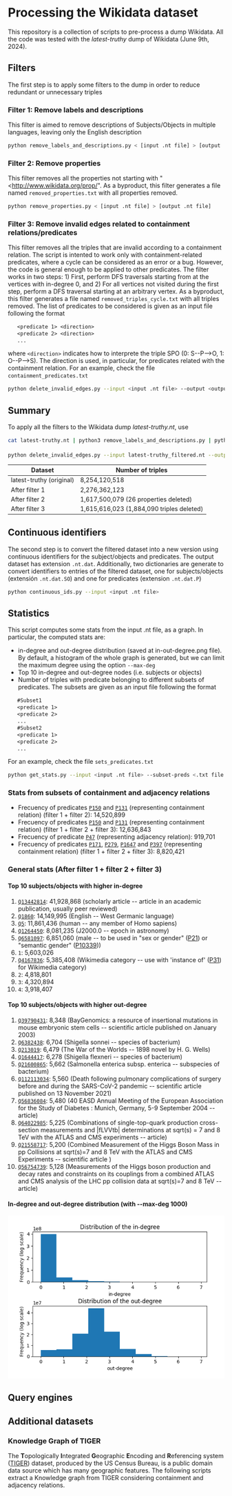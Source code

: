 # Processing the Wikidata dataset
This repository is a collection of scripts to pre-process a dump Wikidata. All
the code was tested with the *latest-truthy* dump of Wikidata (June 9th, 2024).

## Filters
The first step is to apply some filters to the dump in order to reduce redundant
or unnecessary triples

### Filter 1: Remove labels and descriptions
This filter is aimed to remove descriptions of Subjects/Objects in multiple
languages, leaving only the English description

```sh
python remove_labels_and_descriptions.py < [input .nt file] > [output .nt file]
```


### Filter 2: Remove properties
This filter removes all the properties not starting with
"<http://www.wikidata.org/prop/". As a byproduct, this filter generates a file
named `removed_properties.txt` with all  properties removed.

```sh
python remove_properties.py < [input .nt file] > [output .nt file]
```

### Filter 3: Remove invalid edges related to containment relations/predicates
This filter removes all the triples that are invalid according to a containment relation. The script is intented to work only with
containment-related predicates, where a cycle can be considered as an error or a bug. However, the code is general enough
to be applied to other predicates. The filter works in two steps: 1) First, perform DFS traversals starting from at the vertices with in-degree 0, and 2) For all vertices not visited during the first step, perform a DFS traversal starting at an arbitrary vertex. As a byproduct, this filter generates a file named `removed_triples_cycle.txt` with all triples removed.
The list of predicates to be considered is given as an input file following the format
```
   <predicate 1> <direction>
   <predicate 2> <direction>
   ...
 ```
where `<direction>` indicates how to interprete the triple SPO (0: S--P-->O, 1: O--P-->S). The direction is used, in particular, for predicates related with
the containment relation. For an example, check the file `containment_predicates.txt`

```sh
python delete_invalid_edges.py --input <input .nt file> --output <output .nt file> --subset-preds <.txt file with the subset of predicates>
```
## Summary
To apply all the filters to the Wikidata dump *latest-truthy.nt*, use

```sh
cat latest-truthy.nt | python3 remove_labels_and_descriptions.py | python3 remove_properties.py > latest-truthy_filtered.nt

python delete_invalid_edges.py --input latest-truthy_filtered.nt --output latest-truthy_filtered_nocycles.nt --subset-preds cycle_predicates.txt
```

| Dataset                   | Number of triples  |
| ------------------------- | ------------------ |
| latest-truthy (original)  | 8,254,120,518      |
| After filter 1            | 2,276,362,123      |
| After filter 2            | 1,617,500,079 (26 properties deleted)      |
| After filter 3            | 1,615,616,023 (1,884,090 triples deleted)      |

## Continuous identifiers 
The second step is to convert the filtered dataset into a new version using
continuous identifiers for the subject/objects and predicates. The output
dataset has extension `.nt.dat`. Additionally, two dictionaries are generate to convert identifiers to entries of
the filtered dataset, one for subjects/objects (extensión `.nt.dat.SO`) and one
for predicates (extension `.nt.dat.P`)

```sh
python continuous_ids.py --input <input .nt file>
```

## Statistics
This script computes some stats from the input .nt file, as a graph. In
particular, the computed stats are:
- in-degree and out-degree distribution (saved at in-out-degree.png file). By default,
  a histogram of the whole graph is generated, but we can limit the maximum degree using
  the option `--max-deg`
- Top 10 in-degree and out-degree nodes (i.e. subjects or objects)
- Number of triples with predicate belonging to different subsets of
predicates. The subsets are given as an input file following the format
```
   #Subset1
   <predicate 1>
   <predicate 2>
   ...
   #Subset2
   <predicate 1>
   <predicate 2>
   ...
```
For an example, check the file `sets_predicates.txt`

```sh
python get_stats.py --input <input .nt file> --subset-preds <.txt file with the subset of predicates> --max-deg <limit degree>
```
### Stats from subsets of containment and adjacency relations 
- Frecuency of predicates [`P150`](http://www.wikidata.org/prop/direct/P150) and
[`P131`](http://www.wikidata.org/prop/direct/P131) (representing containment
relation) (filter 1 + filter 2): 14,520,899
- Frecuency of predicates [`P150`](http://www.wikidata.org/prop/direct/P150) and
[`P131`](http://www.wikidata.org/prop/direct/P131) (representing containment
relation) (filter 1 + filter 2 + filter 3): 12,636,843
- Frecuency of predicate [`P47`](http://www.wikidata.org/prop/direct/P47)
(representing adjacency relation): 919,701
- Frecuency of predicates [`P171`](http://www.wikidata.org/prop/direct/P171),
[`P279`](http://www.wikidata.org/prop/direct/P279), [`P1647`](http://www.wikidata.org/prop/direct/P1647) and
[`P397`](http://www.wikidata.org/prop/direct/P397) (representing containment
relation) (filter 1 + filter 2 + filter 3): 8,820,421

### General stats (After filter 1 + filter 2 + filter 3)
#### Top 10 subjects/objects with higher in-degree
1. [`Q13442814`](http://www.wikidata.org/entity/Q13442814): 41,928,868 (scholarly article -- article in an academic publication, usually peer reviewed)
2. [`Q1860`](http://www.wikidata.org/entity/Q1860): 14,149,995 (English -- West Germanic language)
3. [`Q5`](http://www.wikidata.org/entity/Q5): 11,861,436 (human -- any member of Homo sapiens)
4. [`Q1264450`](http://www.wikidata.org/entity/Q1264450): 8,081,235 (J2000.0 -- epoch in astronomy)
5. [`Q6581097`](http://www.wikidata.org/entity/Q6581097): 6,851,060 (male -- to be used in "sex or gender" ([P21](http://www.wikidata.org/prop/direct/P21)) or "semantic gender" ([P10339](http://www.wikidata.org/prop/direct/P10339)))
6. `1`: 5,603,026
7. [`Q4167836`](http://www.wikidata.org/entity/Q4167836): 5,385,408 (Wikimedia category -- use with 'instance of' ([P31](http://www.wikidata.org/prop/direct/P31)) for Wikimedia category)
8. `2`: 4,818,801
9. `3`: 4,320,894
10. `4`: 3,918,407

#### Top 10 subjects/objects with higher out-degree
1. [`Q39790431`](http://www.wikidata.org/entity/Q39790431): 8,348 (BayGenomics: a resource of insertional mutations in mouse embryonic stem cells -- scientific article published on January 2003)
2. [`Q6382438`](http://www.wikidata.org/entity/Q6382438): 6,704 (Shigella sonnei -- species of bacterium)
3. [`Q213019`](http://www.wikidata.org/entity/Q213019): 6,479 (The War of the Worlds -- 1898 novel by H. G. Wells)
4. [`Q1644417`](http://www.wikidata.org/entity/Q1644417): 6,278 (Shigella flexneri -- species of bacterium)
5. [`Q21600865`](http://www.wikidata.org/entity/Q21600865): 5,662 (Salmonella enterica subsp. enterica -- subspecies of bacterium)
6. [`Q112113034`](http://www.wikidata.org/entity/Q112113034): 5,560 (Death following pulmonary complications of surgery before and during the SARS-CoV-2 pandemic -- scientific article published on 13 November 2021)
7. [`Q56836084`](http://www.wikidata.org/entity/Q56836084): 5,480 (40 EASD Annual Meeting of the European Association for the Study of Diabetes : Munich, Germany, 5-9 September 2004 -- article)
8. [`Q64022985`](http://www.wikidata.org/entity/Q64022985): 5,225 (Combinations of single-top-quark production cross-section measurements and |fLVVtb| determinations at sqrt(s) = 7 and 8 TeV with the ATLAS and CMS experiments -- article)
9. [`Q21558717`](http://www.wikidata.org/entity/Q21558717): 5,200 (Combined Measurement of the Higgs Boson Mass in pp Collisions at sqrt(s)=7 and 8 TeV with the ATLAS and CMS Experiments -- scientific article )
10. [`Q56754739`](http://www.wikidata.org/entity/Q56754739): 5,128 (Measurements of the Higgs boson production and decay rates and constraints on its couplings from a combined ATLAS and CMS analysis of the LHC pp collision data at sqrt(s)=7 and 8 TeV -- article)

#### In-degree and out-degree distribution (with --max-deg 1000)
![In-degree and out-degree](img/in-out-degree.png) 

## Query engines


## Additional datasets

### Knowledge Graph of TIGER
The **T**opologically **I**ntegrated **G**eographic **E**ncoding and **R**eferencing system ([TIGER](https://www2.census.gov/geo/tiger/)) dataset, produced by the US Census Bureau, is a public domain data source which has many geographic features. The following scripts extract a Knowledge graph from TIGER considering containment and adjacency relations.

